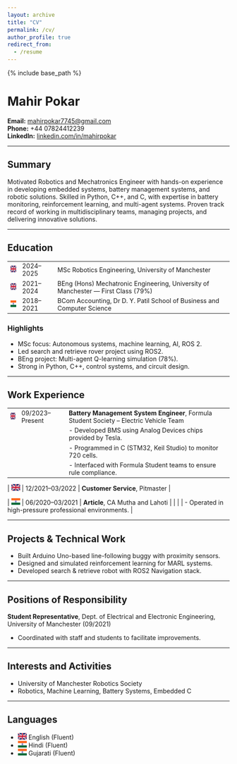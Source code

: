 ```yaml
---
layout: archive
title: "CV"
permalink: /cv/
author_profile: true
redirect_from:
  - /resume
---
```


{% include base_path %}

# Mahir Pokar
**Email:** mahirpokar7745@gmail.com  
**Phone:** +44 07824412239  
**LinkedIn:** [linkedin.com/in/mahirpokar](https://www.linkedin.com/in/mahirpokar)

---

## Summary
Motivated Robotics and Mechatronics Engineer with hands-on experience in developing embedded systems, battery management systems, and robotic solutions. Skilled in Python, C++, and C, with expertise in battery monitoring, reinforcement learning, and multi-agent systems. Proven track record of working in multidisciplinary teams, managing projects, and delivering innovative solutions.

---

## Education

|     |     |     |
| --- | --- | --- |
| <img src="/assets/img/uk_flag.png" width="20" height="15"> | 2024–2025 | MSc Robotics Engineering, University of Manchester |
| <img src="/assets/img/uk_flag.png" width="20" height="15"> | 2021–2024 | BEng (Hons) Mechatronic Engineering, University of Manchester — First Class (79%) |
| <img src="/assets/img/indian_flag.png" width="20" height="15"> | 2018–2021 | BCom Accounting, Dr D. Y. Patil School of Business and Computer Science |

### Highlights
- MSc focus: Autonomous systems, machine learning, AI, ROS 2.
- Led search and retrieve rover project using ROS2.
- BEng project: Multi-agent Q-learning simulation (78%).
- Strong in Python, C++, control systems, and circuit design.

---

## Work Experience

|     |     |     |
| --- | --- | --- |
| <img src="/assets/img/uk_flag.png" width="20" height="15"> | 09/2023–Present | **Battery Management System Engineer**, Formula Student Society – Electric Vehicle Team |
| | | - Developed BMS using Analog Devices chips provided by Tesla. |
| | | - Programmed in C (STM32, Keil Studio) to monitor 720 cells. |
| | | - Interfaced with Formula Student teams to ensure rule compliance. |

| <img src="/assets/img/uk_flag.png" width="20" height="15"> | 12/2021–03/2022 | **Customer Service**, Pitmaster |

| <img src="/assets/img/indian_flag.png" width="20" height="15"> | 06/2020–03/2021 | **Article**, CA Mutha and Lahoti |
| | | - Operated in high-pressure professional environments. |

---

## Projects & Technical Work

- Built Arduino Uno-based line-following buggy with proximity sensors.
- Designed and simulated reinforcement learning for MARL systems.
- Developed search & retrieve robot with ROS2 Navigation stack.

---

## Positions of Responsibility

**Student Representative**, Dept. of Electrical and Electronic Engineering, University of Manchester (09/2021)
- Coordinated with staff and students to facilitate improvements.

---

## Interests and Activities

- University of Manchester Robotics Society
- Robotics, Machine Learning, Battery Systems, Embedded C

---

## Languages

- <img src="/assets/img/uk_flag.png" width="20" height="15"> English (Fluent)  
- <img src="/assets/img/indian_flag.png" width="20" height="15"> Hindi (Fluent)  
- <img src="/assets/img/indian_flag.png" width="20" height="15"> Gujarati (Fluent)

